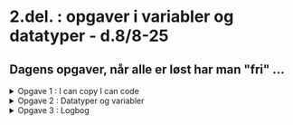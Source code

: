 # 2.del. : opgaver i variabler og datatyper - d.8/8-25
## Dagens opgaver, når alle er løst har man "fri" ...


<details>
  <summary>Opgave 1 : I can copy I can code</summary>
  
    - kopier følgende til din browser
    - spg 1: snak med sidemand eller skriv svar som kommentar
    - spg 2: 

</details>


<details>
  <summary>Opgave 2 : Datatyper og variabler</summary>
  
    - Opgave 2, "Sjov" opgave om datatyper og variabler

</details>


<details>
  <summary>Opgave 3 : Logbog</summary>

  - Opgave 3, Send link til jeres opgaver (med kommentarer) til underviseren 

</details>